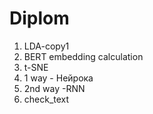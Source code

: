 # Diplom
1) LDA-copy1
2) BERT embedding calculation
3) t-SNE
4) 1 way - Нейрока
5) 2nd way -RNN
6) check_text
